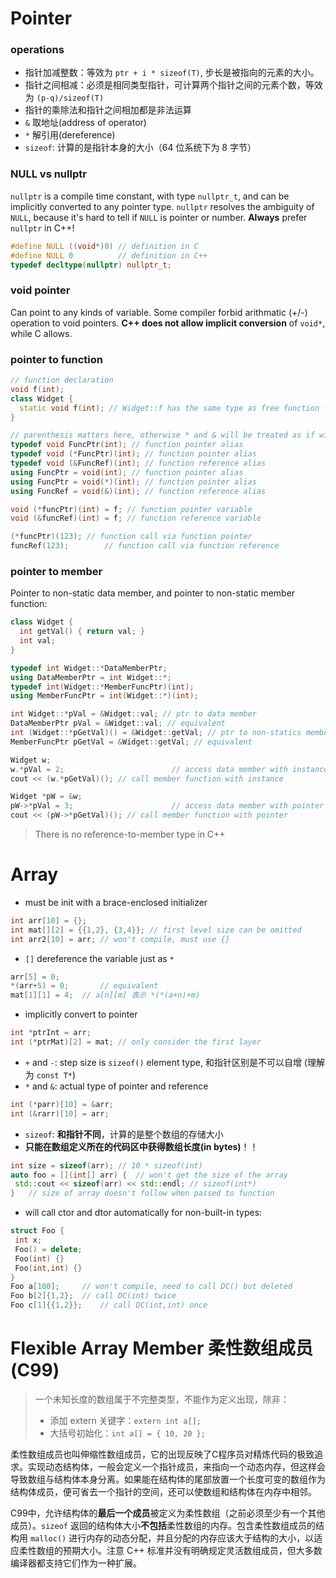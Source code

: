 # Pointer

### operations

- 指针加减整数：等效为 `ptr + i * sizeof(T)`, 步长是被指向的元素的大小。
- 指针之间相减：必须是相同类型指针，可计算两个指针之间的元素个数，等效为 `(p-q)/sizeof(T)`
- 指针的乘除法和指针之间相加都是非法运算
- `&` 取地址(address of operator)
- `*` 解引用(dereference)
- `sizeof`: 计算的是指针本身的大小（64 位系统下为 8 字节）

### NULL vs nullptr

`nullptr` is a compile time constant, with type `nullptr_t`, and can be implicitly converted to any pointer type. `nullptr` resolves the ambiguity of `NULL`, because it's hard to tell if `NULL` is pointer or number. **Always** prefer `nullptr` in C++!

```c++
#define NULL ((void*)0) // definition in C
#define NULL 0			// definition in C++
typedef decltype(nullptr) nullptr_t;
```

### void pointer

Can point to any kinds of variable. Some compiler forbid arithmatic (+/-) operation to void pointers. **C++ does not allow implicit conversion** of `void*`, while C allows.

### pointer to function

```c++
// function declaration
void f(int);
class Widget {
  static void f(int); // Widget::f has the same type as free function f
}

// parenthesis matters here, otherwise * and & will be treated as if with return type
typedef void FuncPtr(int); // function pointer alias
typedef void (*FuncPtr)(int); // function pointer alias
typedef void (&FuncRef)(int); // function reference alias
using FuncPtr = void(int); // function pointer alias
using FuncPtr = void(*)(int); // function pointer alias
using FuncRef = void(&)(int); // function reference alias

void (*funcPtr)(int) = f; // function pointer variable 
void (&funcRef)(int) = f; // function reference variable

(*funcPtr)(123); // function call via function pointer
funcRef(123);		 // function call via function reference
```

### pointer to member

Pointer to non-static data member, and pointer to non-static member function:

```c++
class Widget {
  int getVal() { return val; }
  int val;
}

typedef int Widget::*DataMemberPtr;
using DataMemberPtr = int Widget::*;
typedef int(Widget::*MemberFuncPtr)(int);
using MemberFuncPtr = int(Widget::*)(int);

int Widget::*pVal = &Widget::val; // ptr to data member
DataMemberPtr pVal = &Widget::val; // equivalent
int (Widget::*pGetVal)() = &Widget::getVal; // ptr to non-statics member function
MemberFuncPtr pGetVal = &Widget::getVal; // equivalent

Widget w;
w.*pVal = 2; 						// access data member with instance
cout << (w.*pGetVal)(); // call member function with instance

Widget *pW = &w;
pW->*pVal = 3;						// access data member with pointer
cout << (pW->*pGetVal)(); // call member function with pointer
```

> There is no reference-to-member type in C++



# Array

- must be init with a brace-enclosed initializer

 ```c++
int arr[10] = {};
int mat[][2] = {{1,2}, {3,4}}; // first level size can be omitted
int arr2[10] = arr;	// won't compile, must use {}
 ```

- `[]` dereference the variable just as `*`

 ```c++
arr[5] = 0;
*(arr+5) = 0;		// equivalent
mat[1][1] = 4; 	// a[n][m] 表示 *(*(a+n)+m)
 ```

- implicitly convert to pointer

 ```c++
int *ptrInt = arr;		
int (*ptrMat)[2] = mat;	// only consider the first layer
 ```

- `+` and `-`: step size is `sizeof()` element type, 和指针区别是不可以自增 (理解为 `const T*`)
- `*` and `&`: actual type of pointer and reference

 ```c++
int (*parr)[10] = &arr;	
int (&rarr)[10] = arr;
 ```

- `sizeof`: **和指针不同**，计算的是整个数组的存储大小
- **只能在数组定义所在的代码区中获得数组长度(in bytes)**！！

 ```c++
int size = sizeof(arr);	// 10 * sizeof(int)
auto foo = [](int[] arr) { 	// won't get the size of the array
  std::cout << sizeof(arr) << std::endl; // sizeof(int*)
} 	// size of array doesn't follow when passed to function
 ```

- will call ctor and dtor automatically for non-built-in types:

 ```c++
struct Foo {
  int x;
  Foo() = delete;
  Foo(int) {}
  Foo(int,int) {}
}
Foo a[100];		// won't compile, need to call DC() but deleted
Foo b[2]{1,2}; 	// call DC(int) twice
Foo c[1]{{1,2}};	// call DC(int,int) once
 ```



# Flexible Array Member 柔性数组成员 (C99)

> 一个未知长度的数组属于不完整类型，不能作为定义出现，除非：
>
> - 添加 extern 关键字：`extern int a[];`
> - 大括号初始化：`int a[] = { 10, 20 };`

柔性数组成员也叫伸缩性数组成员，它的出现反映了C程序员对精炼代码的极致追求。实现动态结构体，一般会定义一个指针成员，来指向一个动态内存，但这样会导致数组与结构体本身分离。如果能在结构体的尾部放置一个长度可变的数组作为结构体成员，便可省去一个指针的空间，还可以使数组和结构体在内存中相邻。

C99中，允许结构体的**最后一个成员**被定义为柔性数组（之前必须至少有一个其他成员）。`sizeof` 返回的结构体大小**不包括**柔性数组的内存。包含柔性数组成员的结构用 `malloc()` 进行内存的动态分配，并且分配的内存应该大于结构的大小，以适应柔性数组的预期大小。注意 C++ 标准并没有明确规定灵活数组成员，但大多数编译器都支持它们作为一种扩展。
